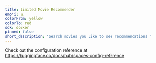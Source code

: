 ```yaml
---
title: Limited Movie Recommender
emoji: 📊
colorFrom: yellow
colorTo: red
sdk: docker
pinned: false
short_description: 'Search movies you like to see recommendations '
---
```


Check out the configuration reference at https://huggingface.co/docs/hub/spaces-config-reference
